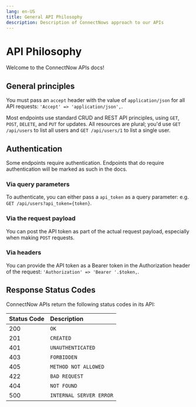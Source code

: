 ```yaml
---
lang: en-US
title: General API Philosophy
description: Description of ConnectNows approach to our APIs
---
```

# API Philosophy
Welcome to the ConnectNow APIs docs!

## General principles

You must pass an `accept` header with the value of `application/json` for all API requests: `'Accept' => 'application/json',`.

Most endpoints use standard CRUD and REST API principles, using `GET`, `POST`, `DELETE`, and `PUT` for updates. All resources are plural; you'd use `GET /api/users` to list all users and `GET /api/users/1` to list a single user.

## Authentication

Some endpoints require authentication. Endpoints that do require authentication will be marked as such in the docs.

### Via query parameters

To authenticate, you can either pass a `api_token` as a query parameter: e.g. `GET /api/users?api_token={token}`.

### Via the request payload

You can post the API token as part of the actual request payload, especially when making `POST` requests.

### Via headers

You can provide the API token as a Bearer token in the Authorization header of the request: `'Authorization' => 'Bearer '.$token,`.

## Response Status Codes

ConnectNow APIs return the following status codes in its API:

| Status Code | Description |
| :--- | :--- |
| 200 | `OK` |
| 201 | `CREATED` |
| 401 | `UNAUTHENTICATED` |
| 403 | `FORBIDDEN` |
| 405 | `METHOD NOT ALLOWED` |
| 422 | `BAD REQUEST` |
| 404 | `NOT FOUND` |
| 500 | `INTERNAL SERVER ERROR` |
